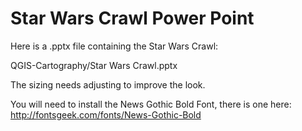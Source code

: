 # Star Wars Crawl Power Point
Here is a .pptx file containing the Star Wars Crawl:

QGIS-Cartography/Star Wars Crawl.pptx

The sizing needs adjusting to improve the look.

You will need to install the News Gothic Bold Font, there is one here: http://fontsgeek.com/fonts/News-Gothic-Bold
